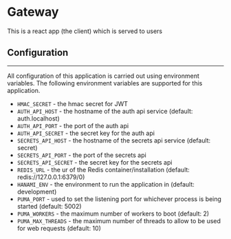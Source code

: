 # Gateway

This is a react app (the client) which is served to users

## Configuration
___
All configuration of this application is carried out using environment variables. The following environment variables are supported for this application.

- `HMAC_SECRET` - the hmac secret for JWT
- `AUTH_API_HOST` - the hostname of the auth api service (default: auth.localhost)
- `AUTH_API_PORT` - the port of the auth api
- `AUTH_API_SECRET` - the secret key for the auth api
- `SECRETS_API_HOST` - the hostname of the secrets api service (default: secret)
- `SECRETS_API_PORT` - the port of the secrets api
- `SECRETS_API_SECRET` - the secret key for the secrets api
- `REDIS_URL` - the ur of the Redis container/installation (default: redis://127.0.0.1:6379/0)
- `HANAMI_ENV` - the environment to run the application in (default: development)
- `PUMA_PORT` - used to set the listening port for whichever process is being started (default: 5002)
- `PUMA_WORKERS` - the maximum number of workers to boot (default: 2)
- `PUMA_MAX_THREADS` - the maximum number of threads to allow to be used for web requests (default: 10)
